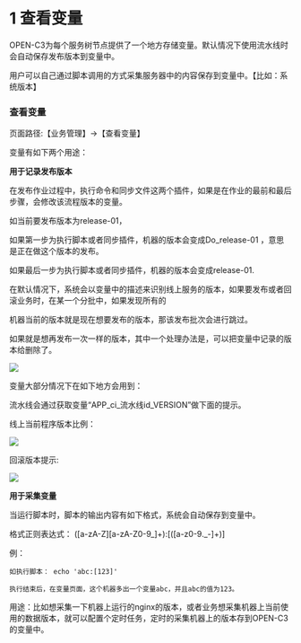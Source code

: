 # 1 查看变量


OPEN-C3为每个服务树节点提供了一个地方存储变量。默认情况下使用流水线时会自动保存发布版本到变量中。

用户可以自己通过脚本调用的方式采集服务器中的内容保存到变量中。【比如：系统版本】

### 查看变量

页面路径:【业务管理】->【查看变量】

变量有如下两个用途：

**用于记录发布版本**

在发布作业过程中，执行命令和同步文件这两个插件，如果是在作业的最前和最后步骤，会修改该流程版本的变量。

如当前要发布版本为release-01，

如果第一步为执行脚本或者同步插件，机器的版本会变成Do_release-01 ，意思是正在做这个版本的发布。

如果最后一步为执行脚本或者同步插件，机器的版本会变成release-01.

在默认情况下，系统会以变量中的描述来识别线上服务的版本，如果要发布或者回滚业务时，在某一个分批中，如果发现所有的

机器当前的版本就是现在想要发布的版本，那该发布批次会进行跳过。

如果就是想再发布一次一样的版本，其中一个处理办法是，可以把变量中记录的版本给删除了。

![](/attachments/20250707002007_wps131.jpg)

变量大部分情况下在如下地方会用到：

流水线会通过获取变量“APP_ci_流水线id_VERSION”做下面的提示。

线上当前程序版本比例： 

![](/attachments/20250707002007_wps132.jpg)

回滚版本提示:

![](/attachments/20250707002007_wps133.jpg)

**用于采集变量**

当运行脚本时，脚本的输出内容有如下格式，系统会自动保存到变量中。

格式正则表达式： ([a-zA-Z][a-zA-Z0-9_]+):[([a-z0-9._-]+)]

例：
```
如执行脚本： echo 'abc:[123]'

执行结束后，在变量页面，这个机器多出一个变量abc，并且abc的值为123。
```

用途：比如想采集一下机器上运行的nginx的版本，或者业务想采集机器上当前使用的数据版本，就可以配置个定时任务，定时的采集机器上的版本存到OPEN-C3的变量中。